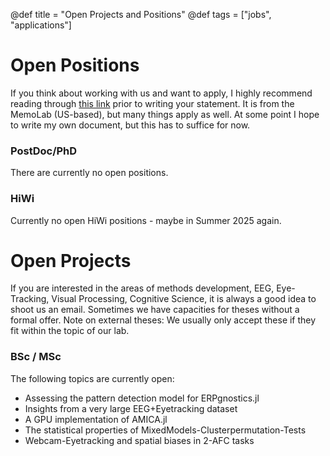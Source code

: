 @def title = "Open Projects and Positions"
@def tags = ["jobs", "applications"]

# Open Positions
If you think about working with us and want to apply, I highly recommend reading through [this link](http://www.thememolab.org/pages/gradapps/) prior to writing your statement. It is from the MemoLab (US-based), but many things apply as well. At some point I hope to write my own document, but this has to suffice for now.

### PostDoc/PhD
There are currently no open positions.

### HiWi
Currently no open HiWi positions - maybe in Summer 2025 again.

# Open Projects
If you are interested in the areas of methods development, EEG, Eye-Tracking, Visual Processing, Cognitive Science, it is always a good idea to shoot us an email. Sometimes we have capacities for theses without a formal offer. Note on external theses: We usually only accept these if they fit within the topic of our lab.

### BSc / MSc
The following topics are currently open:
- Assessing the pattern detection model for ERPgnostics.jl
- Insights from a very large EEG+Eyetracking dataset
- A GPU implementation of AMICA.jl
- The statistical properties of MixedModels-Clusterpermutation-Tests
- Webcam-Eyetracking and spatial biases in 2-AFC tasks
